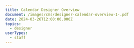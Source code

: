 ```yaml
---
title: Calendar Designer Overview
document: /images/cms/designer-calendar-overview-1-.pdf
date: 2024-03-26T12:00:00.000Z
topics:
  - designer
userTypes:
  - staff
---
```

